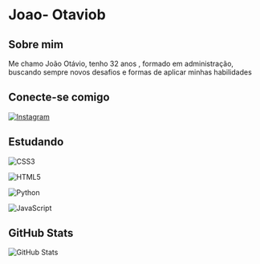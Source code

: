 # Joao- Otaviob 

## Sobre mim

Me chamo João Otávio, tenho 32 anos , formado em administração,  buscando sempre novos desafios e formas de aplicar minhas habilidades

## Conecte-se comigo 
[![Instagram](https://img.shields.io/badge/Instagram-000?style=for-the-badge&logo=instagram)](https://www.instagram.com/Jtevinho/)

## Estudando 

![CSS3](https://img.shields.io/badge/CSS3-000?style=for-the-badge&logo=css3&logoColor=264CE4)

![HTML5](https://img.shields.io/badge/HTML5-000?style=for-the-badge&logo=html5)

![Python](https://img.shields.io/badge/Python-000?style=for-the-badge&logo=python)

![JavaScript](https://img.shields.io/badge/JavaScript-000?style=for-the-badge&logo=javascript)


## GitHub Stats
![GitHub Stats](https://github-readme-stats.vercel.app/api?username=joao-otaviob&theme=transparent&bg_color=000&border_color=30A3DC&show_icons=true&icon_color=30A3DC&title_color=E94D5F&text_color=FFF)

